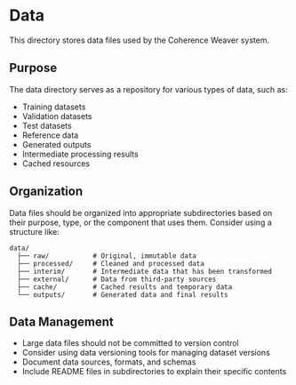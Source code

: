 # Data

This directory stores data files used by the Coherence Weaver system.

## Purpose

The data directory serves as a repository for various types of data, such as:

- Training datasets
- Validation datasets
- Test datasets
- Reference data
- Generated outputs
- Intermediate processing results
- Cached resources

## Organization

Data files should be organized into appropriate subdirectories based on their purpose, type, or the component that uses them. Consider using a structure like:

```
data/
  ├── raw/           # Original, immutable data
  ├── processed/     # Cleaned and processed data
  ├── interim/       # Intermediate data that has been transformed
  ├── external/      # Data from third-party sources
  ├── cache/         # Cached results and temporary data
  └── outputs/       # Generated data and final results
```

## Data Management

- Large data files should not be committed to version control
- Consider using data versioning tools for managing dataset versions
- Document data sources, formats, and schemas
- Include README files in subdirectories to explain their specific contents
